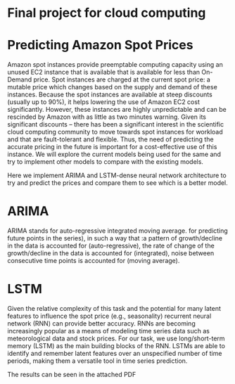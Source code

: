 # Final project for cloud computing

# Predicting Amazon Spot Prices 

Amazon spot instances provide preemptable computing capacity using an unused EC2 instance that is available that is available for less than On-Demand price. Spot instances are charged at the current spot price: a mutable price which changes based on the supply and demand of these instances. Because the spot instances are available at steep discounts (usually up to 90%), it helps lowering the use of Amazon EC2 cost significantly. However, these instances are highly unpredictable and can be rescinded by Amazon with as little as two minutes warning. Given its significant discounts – there has been a significant interest in the scientific cloud computing community to move towards spot instances for workload and that are fault-tolerant and flexible. Thus, the need of predicting the accurate pricing in the future is important for a cost-effective use of this instance. We will explore the current models being used for the same and try to implement other models to compare with the existing models.

Here we implement ARIMA and LSTM-dense neural network architecture to try and predict the prices and compare them to see which is a better model.

# ARIMA 

ARIMA stands for auto-regressive integrated moving average. for predicting future points in the series), in such a way that :a pattern of growth/decline in the data is accounted for (auto-regressive), the rate of change of the growth/decline in the data is accounted for (integrated), noise between consecutive time points is accounted for (moving average).

# LSTM
Given the relative complexity of this task and the potential for many latent features to influence the spot price (e.g., seasonality) recurrent neural network (RNN) can provide better accuracy. RNNs are becoming increasingly popular as a means of modeling time series data such as meteorological data and stock prices. For our task, we use long/short-term memory (LSTM) as the main building blocks of the RNN. LSTMs are able to identify and remember latent features over an unspecified number of time periods, making them a versatile tool in time series prediction.

The results can be seen in the attached PDF
